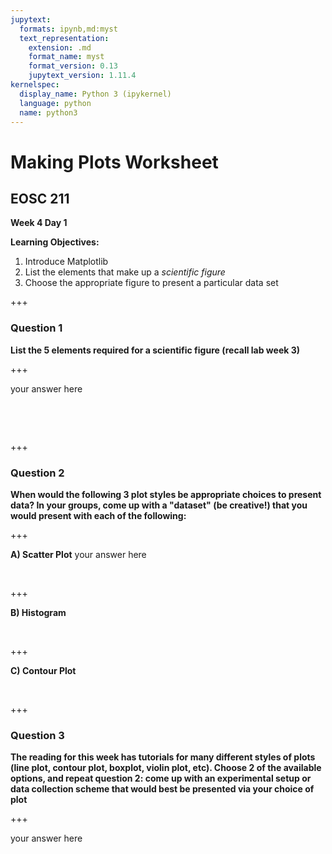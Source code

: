 ```yaml
---
jupytext:
  formats: ipynb,md:myst
  text_representation:
    extension: .md
    format_name: myst
    format_version: 0.13
    jupytext_version: 1.11.4
kernelspec:
  display_name: Python 3 (ipykernel)
  language: python
  name: python3
---
```


# Making Plots Worksheet

## EOSC 211

**Week 4 Day 1**

**Learning Objectives:**  
1. Introduce Matplotlib
2. List the elements that make up a *scientific figure*
2. Choose the appropriate figure to present a particular data set

+++

### Question 1

**List the 5 elements required for a scientific figure (recall lab week 3)**

+++

your answer here

$~~~~$

$~~~~$

+++

### Question 2
**When would the following 3 plot styles be appropriate choices to present data? In your groups, come up with a "dataset" (be creative!) that you would present with each of the following:**

+++

**A) Scatter Plot** your answer here

$~~~~$

+++

**B) Histogram**

$~~~~$


+++

**C) Contour Plot**

$~~~~$

+++

### Question 3

**The reading for this week has tutorials for many different styles of plots (line plot, contour plot, boxplot, violin plot, etc). Choose 2 of the available options, and repeat question 2: come up with an experimental setup or data collection scheme that would best be presented via your choice of plot**

+++

your answer here

$~~~~$

$~~~~$
